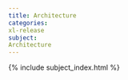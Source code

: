 ```yaml
---
title: Architecture
categories:
xl-release
subject:
Architecture
---
```


{% include subject_index.html %}
